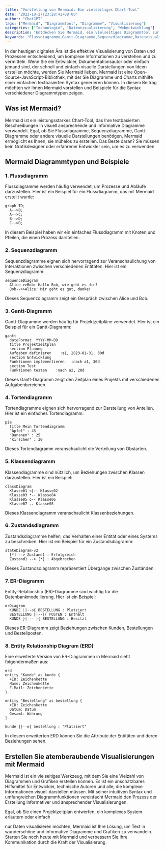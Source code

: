 ```yaml
---
title: "Vorstellung von Mermaid: Ein vielseitiges Chart-Tool"
date: "2023-10-27T23:28:41+08:00"
author: "ChatGPT"
tags: ["Mermaid", "Diagrammtool", "Diagramme", "Visualisierung"]
categories: ["Technologie", "Datenvisualisierung", "Webentwicklung"]
description: "Entdecken Sie Mermaid, ein vielseitiges Diagrammtool zur Erstellung von Flussdiagrammen, Gantt-Diagrammen und mehr mit einer einfachen textbasierten Syntax."
keywords: "Flussdiagramme,Gantt-Diagramme,Sequenzdiagramme,Datenvisualisierung,JavaScript-Bibliothek"
---
```


In der heutigen digitalen Ära ist die effektive Visualisierung von Daten und Prozessen entscheidend, um komplexe Informationen zu verstehen und zu vermitteln. Wenn Sie ein Entwickler, Dokumentationsautor oder einfach jemand sind, der schnell und einfach visuelle Darstellungen von Ideen erstellen möchte, werden Sie Mermaid lieben. Mermaid ist eine Open-Source-JavaScript-Bibliothek, mit der Sie Diagramme und Charts mithilfe einer einfachen textbasierten Syntax generieren können. In diesem Beitrag möchten wir Ihnen Mermaid vorstellen und Beispiele für die Syntax verschiedener Diagrammtypen zeigen.

## Was ist Mermaid?

Mermaid ist ein leistungsstarkes Chart-Tool, das Ihre textbasierten Beschreibungen in visuell ansprechende und informative Diagramme verwandelt. Egal, ob Sie Flussdiagramme, Sequenzdiagramme, Gantt-Diagramme oder andere visuelle Darstellungen benötigen, Mermaid ermöglicht es Ihnen, sie mühelos zu erstellen. Das Beste daran? Sie müssen kein Grafikdesigner oder erfahrener Entwickler sein, um es zu verwenden.

## Mermaid Diagrammtypen und Beispiele

### 1. Flussdiagramm

Flussdiagramme werden häufig verwendet, um Prozesse und Abläufe darzustellen. Hier ist ein Beispiel für ein Flussdiagramm, das mit Mermaid erstellt wurde:

```mermaid
graph TD;
  A-->B;
  A-->C;
  B-->D;
  C-->D;
```

In diesem Beispiel haben wir ein einfaches Flussdiagramm mit Knoten und Pfeilen, die einen Prozess darstellen.

### 2. Sequenzdiagramm

Sequenzdiagramme eignen sich hervorragend zur Veranschaulichung von Interaktionen zwischen verschiedenen Entitäten. Hier ist ein Sequenzdiagramm:

```mermaid
sequenceDiagram
  Alice->>Bob: Hallo Bob, wie geht es dir?
  Bob-->>Alice: Mir geht es gut, danke!
```

Dieses Sequenzdiagramm zeigt ein Gespräch zwischen Alice und Bob.

### 3. Gantt-Diagramm

Gantt-Diagramme werden häufig für Projektzeitpläne verwendet. Hier ist ein Beispiel für ein Gantt-Diagramm:

```mermaid
gantt
  dateFormat  YYYY-MM-DD
  title Projektzeitplan
  section Planung
  Aufgaben definieren    :a1, 2023-01-01, 30d
  section Entwicklung
  Funktionen implementieren   :nach a1, 30d
  section Test
  Funktionen testen    :nach a2, 20d
```

Dieses Gantt-Diagramm zeigt den Zeitplan eines Projekts mit verschiedenen Aufgabenbereichen.

### 4. Tortendiagramm

Tortendiagramme eignen sich hervorragend zur Darstellung von Anteilen. Hier ist ein einfaches Tortendiagramm:

```mermaid
pie
  title Mein Tortendiagramm
  "Äpfel" : 45
  "Bananen" : 25
  "Kirschen" : 30
```

Dieses Tortendiagramm veranschaulicht die Verteilung von Obstarten.

### 5. Klassendiagramm

Klassendiagramme sind nützlich, um Beziehungen zwischen Klassen darzustellen. Hier ist ein Beispiel:

```mermaid
classDiagram
  Klasse01 <|-- Klasse02
  Klasse03 *-- Klasse04
  Klasse05 o-- Klasse06
  Klasse07 .. Klasse08
```

Dieses Klassendiagramm veranschaulicht Klassenbeziehungen.

### 6. Zustandsdiagramm

Zustandsdiagramme helfen, das Verhalten einer Entität oder eines Systems zu beschreiben. Hier ist ein Beispiel für ein Zustandsdiagramm:

```mermaid
stateDiagram-v2
  [*] --> Zustand1 : Erfolgreich
  Zustand1 --> [*] : Abgebrochen
```

Dieses Zustandsdiagramm repräsentiert Übergänge zwischen Zuständen.

### 7. ER-Diagramm

Entity-Relationship (ER)-Diagramme sind wichtig für die Datenbankmodellierung. Hier ist ein Beispiel:

```mermaid
erDiagram
  KUNDE ||--o{ BESTELLUNG : Platziert
  BESTELLUNG ||--|{ POSTEN : Enthält
  KUNDE }| -- |{ BESTELLUNG : Besitzt
```

Dieses ER-Diagramm zeigt Beziehungen zwischen Kunden, Bestellungen und Bestellposten.

### 8. Entity Relationship Diagram (ERD)

Eine erweiterte Version von ER-Diagrammen in Mermaid sieht folgendermaßen aus:

```mermaid
erd
entity "Kunde" as kunde {
  +ID: Zeichenkette
  Name: Zeichenkette
  E-Mail: Zeichenkette
}

entity "Bestellung" as bestellung {
  +ID: Zeichenkette
  Datum: Datum
  Gesamt: Währung
}

kunde ||--o{ bestellung : "Platziert"
```

In diesem erweiterten ERD können Sie die Attribute der Entitäten und deren Beziehungen sehen.

## Erstellen Sie atemberaubende Visualisierungen mit Mermaid

Mermaid ist ein vielseitiges Werkzeug, mit dem Sie eine Vielzahl von Diagrammen und Grafiken erstellen können. Es ist ein unschätzbares Hilfsmittel für Entwickler, technische Autoren und alle, die komplexe Informationen visuell darstellen müssen. Mit seiner intuitiven Syntax und umfangreichen Diagrammfunktionen vereinfacht Mermaid den Prozess der Erstellung informativer und ansprechender Visualisierungen.

Egal, ob Sie einen Projektzeitplan entwerfen, ein komplexes System erläutern oder einfach

 nur Daten visualisieren möchten, Mermaid ist Ihre Lösung, um Text in wunderschöne und informative Diagramme und Grafiken zu verwandeln. Starten Sie noch heute mit Mermaid und verbessern Sie Ihre Kommunikation durch die Kraft der Visualisierung.
